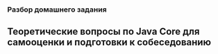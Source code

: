 ### Разбор домашнего задания
## Теоретические вопросы по Java Core для самооценки и подготовки к собеседованию



